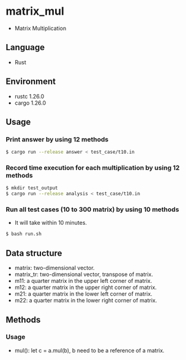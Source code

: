 # matrix\_mul

+ Matrix Multiplication

## Language

+ Rust

## Environment

+ rustc 1.26.0
+ cargo 1.26.0

## Usage

### Print answer by using 12 methods

```sh
$ cargo run --release answer < test_case/t10.in
```

### Record time execution for each multiplication by using 12 methods

```sh
$ mkdir test_output
$ cargo run --release analysis < test_case/t10.in
```

### Run all test cases (10 to 300 matrix) by using 10 methods

+ It will take within 10 minutes.

```sh
$ bash run.sh
```

## Data structure

+ matrix: two-dimensional vector.
+ matrix\_tr: two-dimensional vector, transpose of matrix.
+ m11: a quarter matrix in the upper left corner of matrix.
+ m12: a quarter matrix in the upper right corner of matrix.
+ m21: a quarter matrix in the lower left corner of matrix.
+ m22: a quarter matrix in the lower right corner of matrix.

## Methods

### Usage

+ mul(): let c = a.mul(b), b need to be a reference of a matrix.
